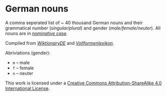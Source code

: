 # German nouns
A comma seperated list of ~ 40 thousand German nouns and their grammatical number (*singular/plural*) and gender (*male/female/neuter*). All nouns are in *[nominative case](https://en.wikipedia.org/wiki/Nominative_case)*.

Compiled from *[WiktionaryDE](https://de.wiktionary.org)* and *[Vollformenlexikon](http://www.danielnaber.de/morphologie/)*.

Abriviations (gender):
* `m` – male
* `f` – female
* `n` – neuter

This work is licensed under a [Creative Commons Attribution-ShareAlike 4.0 International License](https://creativecommons.org/licenses/by-sa/4.0/).
